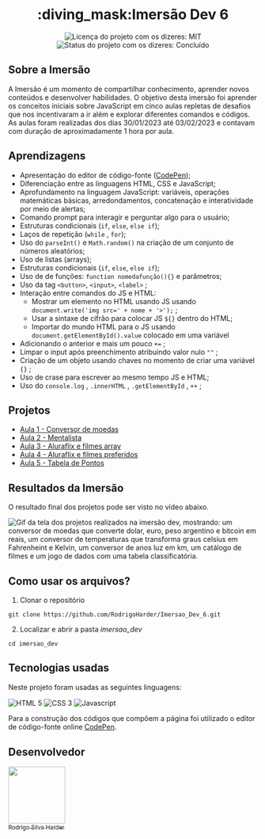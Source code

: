 <h1 align="center">:diving_mask:Imersão Dev 6</h1>

<div>
  <p align="center">
    <img alt="Licença do projeto com os dizeres: MIT" src="https://img.shields.io/github/license/RodrigoHarder/Imersao_Dev_6.svg">
    <img alt="Status do projeto com os dizeres: Concluído" src="https://img.shields.io/static/v1?label=Status&message=Concluído &color=green">
  </p>
</div>

## **Sobre a Imersão**

A Imersão é um momento de compartilhar conhecimento, aprender novos conteúdos e desenvolver habilidades. O objetivo desta imersão foi aprender os conceitos iniciais sobre JavaScript em cinco aulas repletas de desafios que nos incentivaram a ir além e explorar diferentes comandos e códigos. As aulas foram realizadas dos dias 30/01/2023 até 03/02/2023 e contavam com duração de aproximadamente 1 hora por aula.

## **Aprendizagens** 

- Apresentação do editor de código-fonte ([CodePen](http://codepen.io/));
- Diferenciação entre as linguagens HTML, CSS e JavaScript;
- Aprofundamento na linguagem JavaScript: variáveis, operações matemáticas básicas, arredondamentos, concatenação e interatividade por meio de alertas;
- Comando prompt para interagir e perguntar algo para o usuário;
- Estruturas condicionais (`if`, `else`, `else if`);
- Laços de repetição (`while` , `for`);
- Uso do `parseInt()` e `Math.random()` na criação de um conjunto de números aleatórios;
- Uso de listas (arrays);
- Estruturas condicionais (`if`, `else`, `else if`);
- Uso de de funções: `function nomedafunção(){}` e parâmetros;
- Uso da tag `<button>`, `<input>`, `<label>` ;
- Interação entre comandos do JS  e HTML:
    - Mostrar um elemento no HTML usando JS usando `document.write('img src=' + nome + '>');` ;
    - Usar a sintaxe de cifrão para colocar JS `${}`  dentro do HTML;
    - Importar do mundo HTML para o JS usando `document.getElementById().value` colocado em uma variável
- Adicionando o anterior e mais um pouco `+=` ;
- Limpar o input após preenchimento atribuindo valor nulo `""` ;
- Criação de um objeto usando chaves no momento de criar uma variável `{}` ;
- Uso de crase para escrever ao mesmo tempo JS  e HTML;
- Uso do `console.log` , `.innerHTML` , `.getElementById` , `++` ;

## **Projetos**

* [Aula 1 - Conversor de moedas](https://github.com/RodrigoHarder/Imersao_Dev_6/tree/aula_1)
* [Aula 2 - Mentalista](https://github.com/RodrigoHarder/Imersao_Dev_6/tree/aula_2)
* [Aula 3 - Aluraflix e filmes array](https://github.com/RodrigoHarder/Imersao_Dev_6/tree/aula_3)
* [Aula 4 - Aluraflix e filmes preferidos](https://github.com/RodrigoHarder/Imersao_Dev_6/tree/aula_4)
* [Aula 5 - Tabela de Pontos](https://github.com/RodrigoHarder/Imersao_Dev_6/tree/aula_5)

## **Resultados da Imersão**
O resultado final dos projetos pode ser visto no vídeo abaixo.

![Gif da tela dos projetos realizados na imersão dev, mostrando: um conversor de moedas que converte dolar, euro, peso argentino e bitcoin em reais, um conversor de temperaturas que transforma graus celsius em Fahrenheint e Kelvin, um conversor de anos luz em km, um catálogo de filmes e um jogo de dados com uma tabela classificatória.](resultado_imersao.gif)

## **Como usar os arquivos?**

1. Clonar o repositório

```
git clone https://github.com/RodrigoHarder/Imersao_Dev_6.git
```
2. Localizar e abrir a pasta *imersao_dev*

```
cd imersao_dev
```

## **Tecnologias usadas**

Neste projeto foram usadas as seguintes linguagens:

<p>
 <img align="center" alt="HTML 5" src="https://img.shields.io/badge/HTML5-E34F26?style=for-the-badge&logo=html5&logoColor=white"> 
 <img align="center" alt="CSS 3" src="https://img.shields.io/badge/CSS3-1572B6?style=for-the-badge&logo=css3&logoColor=white">
 <img align="center" alt="Javascript" src="https://img.shields.io/badge/JavaScript-323330?style=for-the-badge&logo=javascript&logoColor=F7DF1E">
</p>

Para a construção dos códigos que compõem a página foi utilizado o editor de código-fonte online [CodePen](https://codepen.io/).

## Desenvolvedor

[<img src="https://avatars.githubusercontent.com/u/114362538?v=4" width=115><br><sub>Rodrigo Silva Harder</sub>](https://github.com/RodrigoHarder)
